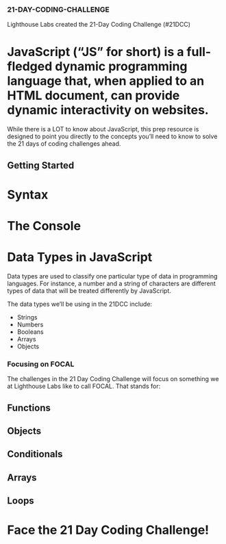 ### 21-DAY-CODING-CHALLENGE
Lighthouse Labs created the 21-Day Coding Challenge (#21DCC) 

# JavaScript (“JS” for short) is a full-fledged dynamic programming language that, when applied to an HTML document, can provide dynamic interactivity on websites.

While there is a LOT to know about JavaScript, this prep resource is designed to point you directly to the concepts you’ll need to know to solve the 21 days of coding challenges ahead.

## Getting Started
# Syntax

# The Console

# Data Types in JavaScript

Data types are used to classify one particular type of data in programming languages. For instance, a number and a string of characters are different types of data that will be treated differently by JavaScript.

The data types we’ll be using in the 21DCC include:

* Strings
* Numbers
* Booleans
* Arrays
* Objects

### Focusing on FOCAL
The challenges in the 21 Day Coding Challenge will focus on something we at Lighthouse Labs like to call FOCAL. That stands for:

## Functions
## Objects
## Conditionals
## Arrays
## Loops

# Face the 21 Day Coding Challenge!
